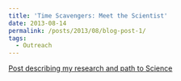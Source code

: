 ```yaml
---
title: 'Time Scavengers: Meet the Scientist'
date: 2013-08-14
permalink: /posts/2013/08/blog-post-1/
tags:
  - Outreach
---
```


[Post describing my research and path to Science](https://timescavengers.blog/2017/10/23/andy-fraas/)
